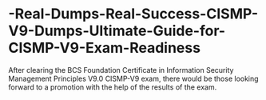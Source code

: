 # -Real-Dumps-Real-Success-CISMP-V9-Dumps-Ultimate-Guide-for-CISMP-V9-Exam-Readiness
After clearing the BCS Foundation Certificate in Information Security Management Principles V9.0 CISMP-V9 exam, there would be those looking forward to a promotion with the help of the results of the exam.
